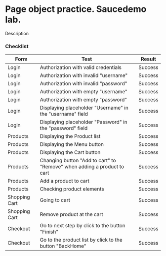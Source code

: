 # Page object practice. Saucedemo lab.

Description


### Checklist

| Form | Test | Result |
| --- | --- | --- |
| Login | Authorization with valid credentials | Success |
| Login | Authorization with invalid "username" | Success |
| Login | Authorization with invalid "password"  | Success |
| Login | Authorization with empty "username" | Success |
| Login | Authorization with empty "password" | Success |
| Login | Displaying placeholder "Username" in the "username" field  | Success |
| Login | Displaying placeholder "Рassword" in the "password" field | Success |
| Products | Displaying the Product list| Success |
| Products | Displaying the Menu button| Success |
| Products | Displaying the Cart button  | Success |
| Products | Changing button "Add to cart" to "Remove" when adding a product to cart | Success |
| Products | Add a product to cart | Success |
| Products | Checking product elements  | Success |
| Shopping Cart | Going to cart | Success |
| Shopping Cart | Remove product at the cart | Success |
| Checkout | Go to next step by click to the button "Finish"  | Success |
| Checkout | Go to the product list by click to the button "BackHome"  | Success |